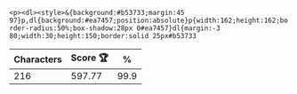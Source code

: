 `<p><dl><style>&{background:#b53733;margin:45 97}p,dl{background:#ea7457;position:absolute}p{width:162;height:162;border-radius:50%;box-shadow:28px 0#ea7457}dl{margin:-3 80;width:30;height:150;border:solid 25px#b53733`

| Characters | Score 🏆 | %    |
| ---------- | -------- | ---- |
| 216        | 597.77   | 99.9 |
